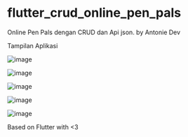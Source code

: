 # flutter_crud_online_pen_pals

Online Pen Pals dengan CRUD dan Api json.
by Antonie Dev

Tampilan Aplikasi

![image](https://user-images.githubusercontent.com/29690514/116196230-cf83f800-a765-11eb-86de-9f241e641af7.png)

![image](https://user-images.githubusercontent.com/29690514/116196271-dd397d80-a765-11eb-9786-335d5af39b66.png)

![image](https://user-images.githubusercontent.com/29690514/116196306-e9bdd600-a765-11eb-8cb6-256ce62334ee.png)

![image](https://user-images.githubusercontent.com/29690514/116196327-f04c4d80-a765-11eb-8b0b-b3c912867d90.png)

![image](https://user-images.githubusercontent.com/29690514/116196361-fa6e4c00-a765-11eb-8ddc-677d3a141ced.png)


Based on Flutter with <3
